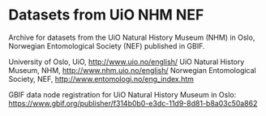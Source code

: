 # Datasets from UiO NHM NEF

Archive for datasets from the UiO Natural History Museum (NHM) in Oslo, Norwegian Entomological Society (NEF) published in GBIF.

University of Oslo, UiO, http://www.uio.no/english/
UiO Natural History Museum, NHM, http://www.nhm.uio.no/english/
Norwegian Entomological Society, NEF, http://www.entomologi.no/eng_index.htm

GBIF data node registration for UiO Natural History Museum in Oslo:
https://www.gbif.org/publisher/f314b0b0-e3dc-11d9-8d81-b8a03c50a862
